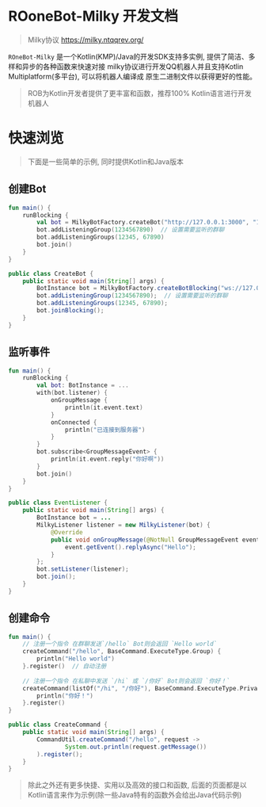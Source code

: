 # ROoneBot-Milky 开发文档

> Milky协议 https://milky.ntqqrev.org/

`ROneBot-Milky` 是一个Kotlin(KMP)/Java的开发SDK支持多实例, 提供了简洁、多样和异步的各种函数来快速对接
milky协议进行开发QQ机器人并且支持Kotlin Multiplatform(多平台), 可以将机器人编译成
原生二进制文件以获得更好的性能。

> ROB为Kotlin开发者提供了更丰富和函数，推荐100% Kotlin语言进行开发机器人

# 快速浏览

> 下面是一些简单的示例, 同时提供Kotlin和Java版本

## 创建Bot

```kotlin
fun main() {
    runBlocking {
        val bot = MilkyBotFactory.createBot("http://127.0.0.1:3000", "114514")
        bot.addListeningGroup(1234567890)  // 设置需要监听的群聊
        bot.addListeningGroups(12345, 67890)
        bot.join()
    }
}
```

```java
public class CreateBot {
    public static void main(String[] args) {
        BotInstance bot = MilkyBotFactory.createBotBlocking("ws://127.0.0.1:3000", "114514");
        bot.addListeningGroup(1234567890);  // 设置需要监听的群聊
        bot.addListeningGroups(12345, 67890);
        bot.joinBlocking();
    }
}
```

## 监听事件

```kotlin
fun main() {
    runBlocking {
        val bot: BotInstance = ...
        with(bot.listener) {
            onGroupMessage {
                println(it.event.text)
            }
            onConnected {
                println("已连接到服务器")
            }
        }
        bot.subscribe<GroupMessageEvent> {
            println(it.event.reply("你好啊"))
        }
        bot.join()
    }
}
```

```java
public class EventListener {
    public static void main(String[] args) {
        BotInstance bot = ...
        MilkyListener listener = new MilkyListener(bot) {
            @Override
            public void onGroupMessage(@NotNull GroupMessageEvent event) {
                event.getEvent().replyAsync("Hello");
            }
        };
        bot.setListener(listener);
        bot.join();
    }
}
```

## 创建命令

```kotlin
fun main() {
    // 注册一个指令 在群聊发送`/hello` Bot则会返回 `Hello world`
    createCommand("/hello", BaseCommand.ExecuteType.Group) {
        println("Hello world")
    }.register()  // 自动注册
    
    // 注册一个指令 在私聊中发送 `/hi` 或 `/你好` Bot则会返回 `你好！`
    createCommand(listOf("/hi", "/你好"), BaseCommand.ExecuteType.Private) {
        println("你好！")
    }.register()
}
```

```java
public class CreateCommand {
    public static void main(String[] args) {
        CommandUtil.createCommand("/hello", request ->
                System.out.println(request.getMessage())
        ).register();
    }
}
```

> 除此之外还有更多快捷、实用以及高效的接口和函数, 后面的页面都是以Kotlin语言来作为示例(除一些Java特有的函数外会给出Java代码示例)